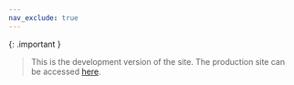 ```yaml
---
nav_exclude: true
---
```


{: .important }
> This is the development version of the site. The production site can be accessed [here](https://enigmadocs.npole.org/).